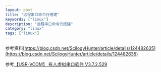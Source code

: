 ```yaml
---
layout: post
title: "远程串口命令行搭建"
keywords: ["linux"]
description: "远程串口命令行搭建"
category: "linux"
tags: ["linux"]
---
```


参考资料[https://blog.csdn.net/ScilogyHunter/article/details/124482635](https://blog.csdn.net/ScilogyHunter/article/details/124482635)

参考[【USR-VCOM】 有人虚拟串口软件 V3.7.2.529](https://www.usr.cn/Download/31.html)